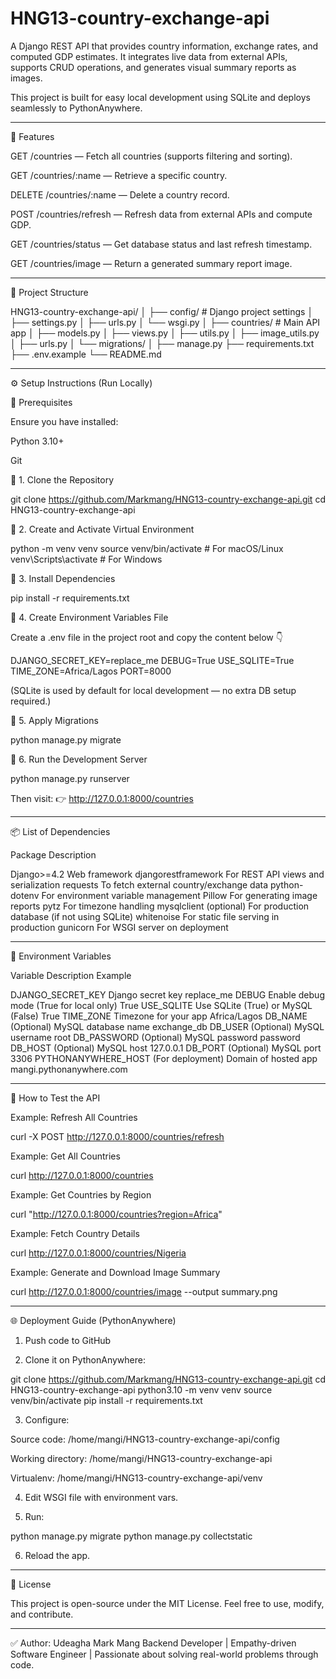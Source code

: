 # HNG13-country-exchange-api
A Django REST API that provides country information, exchange rates, and computed GDP estimates.
It integrates live data from external APIs, supports CRUD operations, and generates visual summary reports as images.

This project is built for easy local development using SQLite and deploys seamlessly to PythonAnywhere.


---

🚀 Features

GET /countries — Fetch all countries (supports filtering and sorting).

GET /countries/:name — Retrieve a specific country.

DELETE /countries/:name — Delete a country record.

POST /countries/refresh — Refresh data from external APIs and compute GDP.

GET /countries/status — Get database status and last refresh timestamp.

GET /countries/image — Return a generated summary report image.



---

🧱 Project Structure

HNG13-country-exchange-api/
│
├── config/                 # Django project settings
│   ├── settings.py
│   ├── urls.py
│   └── wsgi.py
│
├── countries/              # Main API app
│   ├── models.py
│   ├── views.py
│   ├── utils.py
│   ├── image_utils.py
│   ├── urls.py
│   └── migrations/
│
├── manage.py
├── requirements.txt
├── .env.example
└── README.md


---

⚙ Setup Instructions (Run Locally)

🧩 Prerequisites

Ensure you have installed:

Python 3.10+

Git


🧩 1. Clone the Repository

git clone https://github.com/Markmang/HNG13-country-exchange-api.git
cd HNG13-country-exchange-api

🧩 2. Create and Activate Virtual Environment

python -m venv venv
source venv/bin/activate    # For macOS/Linux
venv\Scripts\activate       # For Windows

🧩 3. Install Dependencies

pip install -r requirements.txt

🧩 4. Create Environment Variables File

Create a .env file in the project root and copy the content below 👇

DJANGO_SECRET_KEY=replace_me
DEBUG=True
USE_SQLITE=True
TIME_ZONE=Africa/Lagos
PORT=8000

(SQLite is used by default for local development — no extra DB setup required.)

🧩 5. Apply Migrations

python manage.py migrate

🧩 6. Run the Development Server

python manage.py runserver

Then visit: 👉 http://127.0.0.1:8000/countries


---

📦 List of Dependencies

Package	Description

Django>=4.2	Web framework
djangorestframework	For REST API views and serialization
requests	To fetch external country/exchange data
python-dotenv	For environment variable management
Pillow	For generating image reports
pytz	For timezone handling
mysqlclient (optional)	For production database (if not using SQLite)
whitenoise	For static file serving in production
gunicorn	For WSGI server on deployment



---

🔑 Environment Variables

Variable	Description	Example

DJANGO_SECRET_KEY	Django secret key	replace_me
DEBUG	Enable debug mode (True for local only)	True
USE_SQLITE	Use SQLite (True) or MySQL (False)	True
TIME_ZONE	Timezone for your app	Africa/Lagos
DB_NAME	(Optional) MySQL database name	exchange_db
DB_USER	(Optional) MySQL username	root
DB_PASSWORD	(Optional) MySQL password	password
DB_HOST	(Optional) MySQL host	127.0.0.1
DB_PORT	(Optional) MySQL port	3306
PYTHONANYWHERE_HOST	(For deployment) Domain of hosted app	mangi.pythonanywhere.com



---

🧠 How to Test the API

Example: Refresh All Countries

curl -X POST http://127.0.0.1:8000/countries/refresh

Example: Get All Countries

curl http://127.0.0.1:8000/countries

Example: Get Countries by Region

curl "http://127.0.0.1:8000/countries?region=Africa"

Example: Fetch Country Details

curl http://127.0.0.1:8000/countries/Nigeria

Example: Generate and Download Image Summary

curl http://127.0.0.1:8000/countries/image --output summary.png


---

🌐 Deployment Guide (PythonAnywhere)

1. Push code to GitHub


2. Clone it on PythonAnywhere:

git clone https://github.com/Markmang/HNG13-country-exchange-api.git
cd HNG13-country-exchange-api
python3.10 -m venv venv
source venv/bin/activate
pip install -r requirements.txt


3. Configure:

Source code: /home/mangi/HNG13-country-exchange-api/config

Working directory: /home/mangi/HNG13-country-exchange-api

Virtualenv: /home/mangi/HNG13-country-exchange-api/venv



4. Edit WSGI file with environment vars.


5. Run:

python manage.py migrate
python manage.py collectstatic


6. Reload the app.




---

🧾 License

This project is open-source under the MIT License.
Feel free to use, modify, and contribute.


---

✅ Author: Udeagha Mark Mang
Backend Developer | Empathy-driven Software Engineer | Passionate about solving real-world problems through code.
